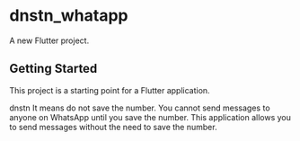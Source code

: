 # dnstn_whatapp

A new Flutter project.

## Getting Started

This project is a starting point for a Flutter application.

dnstn It means do not save the number. You cannot send messages to anyone on WhatsApp until you save the number.
This application allows you to send messages without the need to save the number.




